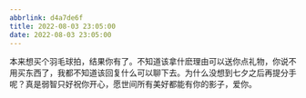 ```yaml
---
abbrlink: d4a7de6f
title: 2022-08-03 23:05:00
date: 2022-08-03 23:05:00
---
```



本来想买个羽毛球拍，结果你有了。不知道该拿什麽理由可以送你点礼物，你说不用买东西了，我都不知道该回复什么可以聊下去。为什么没想到七夕之后再提分手呢？真是弱智只好祝你开心，愿世间所有美好都能有你的影子，爱你。
